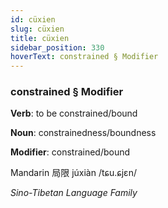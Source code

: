 ```yaml
---
id: cüxien
slug: cüxien
title: cüxien
sidebar_position: 330
hoverText: constrained § Modifier
---
```


### constrained § Modifier

**Verb**: to be constrained/bound

**Noun**: constrainedness/boundness

**Modifier**: constrained/bound

Mandarin 局限 júxiàn /tɕu.ɕjɛn/

*Sino-Tibetan Language Family*